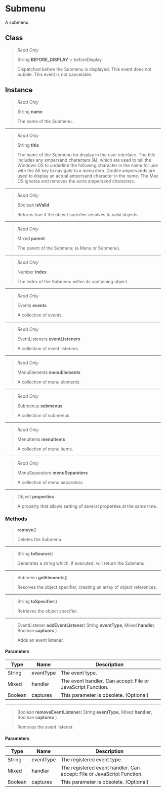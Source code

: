# Submenu
A submenu.

## Class
> *Read Only* 
> 
> String **BEFORE_DISPLAY** = beforeDisplay
> 
> Dispatched before the Submenu is displayed. This event does not bubble. This event is not cancelable.

## Instance
> *Read Only* 
> 
> String **name** 
>
> The name of the Submenu.
*** 
> *Read Only* 
> 
> String **title** 
>
> The name of the Submenu for display in the user interface. The title includes any ampersand characters (&), which are used to tell the Windows OS to underline the following character in the name for use with the Alt key to navigate to a menu item. Double ampersands are used to display an actual ampersand character in the name. The Mac OS ignores and removes the extra ampersand characters.
*** 
> *Read Only* 
> 
> Boolean **isValid** 
>
> Returns true if the object specifier resolves to valid objects.
*** 
> *Read Only* 
> 
> Mixed **parent** 
>
> The parent of the Submenu (a Menu or Submenu).
*** 
> *Read Only* 
> 
> Number **index** 
>
> The index of the Submenu within its containing object.
*** 
> *Read Only* 
> 
> Events **events** 
>
> A collection of events.
*** 
> *Read Only* 
> 
> EventListeners **eventListeners** 
>
> A collection of event listeners.
*** 
> *Read Only* 
> 
> MenuElements **menuElements** 
>
> A collection of menu elements.
*** 
> *Read Only* 
> 
> Submenus **submenus** 
>
> A collection of submenus.
*** 
> *Read Only* 
> 
> MenuItems **menuItems** 
>
> A collection of menu items.
*** 
> *Read Only* 
> 
> MenuSeparators **menuSeparators** 
>
> A collection of menu separators.
*** 
> Object **properties** 
>
> A property that allows setting of several properties at the same time.

### Methods
> **remove**()
> 
> Deletes the Submenu.
*** 
> String **toSource**()
> 
> Generates a string which, if executed, will return the Submenu.
*** 
> Submenu **getElements**()
> 
> Resolves the object specifier, creating an array of object references.
*** 
> String **toSpecifier**()
> 
> Retrieves the object specifier.
*** 
> EventListener **addEventListener**( String **eventType**, Mixed **handler**, Boolean **captures** )
> 
> Adds an event listener.
#### Parameters
| Type | Name | Description |
|---|---|---|
| String | eventType | The event type. |
| Mixed | handler | The event handler. Can accept: File or JavaScript Function. |
| Boolean | captures | This parameter is obsolete. (Optional) |

*** 
> Boolean **removeEventListener**( String **eventType**, Mixed **handler**, Boolean **captures** )
> 
> Removes the event listener.
#### Parameters
| Type | Name | Description |
|---|---|---|
| String | eventType | The registered event type. |
| Mixed | handler | The registered event handler. Can accept: File or JavaScript Function. |
| Boolean | captures | This parameter is obsolete. (Optional) |


